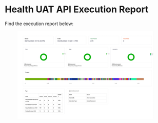 # Health UAT API Execution Report

Find the execution report below:

<figure><img src="../../../../../.gitbook/assets/Screenshot 2023-04-12 at 10.47.17 AM.png" alt=""><figcaption></figcaption></figure>
